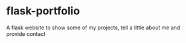 # flask-portfolio
A flask website to show some of my projects, tell a little about me and provide contact
